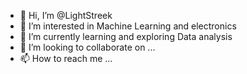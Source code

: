 - 👋 Hi, I’m @LightStreek
- 👀 I’m interested in Machine Learning and electronics
- 🌱 I’m currently learning and exploring Data analysis 
- 💞️ I’m looking to collaborate on ...
- 📫 How to reach me ...

<!---
LightStreek/LightStreek is a ✨ special ✨ repository because its `README.md` (this file) appears on your GitHub profile.
You can click the Preview link to take a look at your changes.
--->
